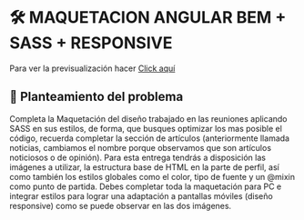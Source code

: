 # 🛠️ MAQUETACION ANGULAR BEM + SASS + RESPONSIVE

Para ver la previsualización hacer <a href="https://d4lion.github.io/Nodo_Aztro_Daniel_Martinez_Tamayo/ng_challenges/challenge_1/">Click aquí</a>

## 🧠 Planteamiento del problema

Completa la Maquetación del diseño trabajado en las reuniones aplicando SASS en sus estilos, de forma, que busques optimizar los mas posible el código, recuerda completar la sección de artículos (anteriormente llamada noticias, cambiamos el nombre porque observamos que son artículos noticiosos o de opinión). Para esta entrega tendrás a disposición las imágenes a utilizar, la estructura base de HTML en la parte de perfil, así como también los estilos globales como el color, tipo de fuente y un @mixin como punto de partida. Debes completar toda la maquetación para PC e integrar estilos para lograr una adaptación a pantallas móviles (diseño responsive) como se puede observar en las dos imágenes. 
